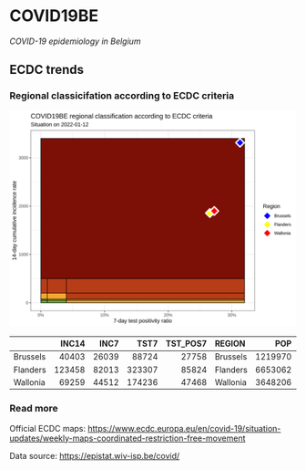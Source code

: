 
# COVID19BE

*COVID-19 epidemiology in Belgium*

## ECDC trends

### Regional classicifation according to ECDC criteria

![](COVID9BE-ecdc-trend.png)

|          |  INC14 |  INC7 |   TST7 | TST\_POS7 | REGION   |     POP | INC14\_RT |       PR7 |        GR |
| :------- | -----: | ----: | -----: | --------: | :------- | ------: | --------: | --------: | --------: |
| Brussels |  40403 | 26039 |  88724 |     27758 | Brussels | 1219970 |  3311.803 | 0.3128579 | 0.8127959 |
| Flanders | 123458 | 82013 | 323307 |     85824 | Flanders | 6653062 |  1855.657 | 0.2654567 | 0.9788394 |
| Wallonia |  69259 | 44512 | 174236 |     47468 | Wallonia | 3648206 |  1898.440 | 0.2724351 | 0.7986827 |

### Read more

Official ECDC maps:
<https://www.ecdc.europa.eu/en/covid-19/situation-updates/weekly-maps-coordinated-restriction-free-movement>

Data source: <https://epistat.wiv-isp.be/covid/>
